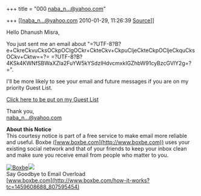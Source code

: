 +++
title = "000 naba_n...@yahoo.com"

+++
[[naba_n...@yahoo.com	2010-01-29, 11:26:39 [Source](https://groups.google.com/g/bvparishat/c/XivpPjzQQv0)]]



Hello Dhanush Misra,

You just sent me an email about "=?UTF-8?B?e+CkreCkvuCksOCkpOClgOCkr+CkteCkv+CkpuCljeCkteCkpOCljeCkquCksOCkv+Cktw==?= =?UTF-8?B?4KSk4KWNfSBWaXZla2FuYW5kYSdzIHdvcmxkIGZhbW91cyBzcGVlY2g=?=".

I'll be more likely to see your email and future messages if you are on my priority Guest List.

[Click here to be put on my Guest List](https://www.boxbe.com/crs?tc=1459608688_807595454)

Thank you,  
[naba_n...@yahoo.com]()

**About this Notice**  
This courtesy notice is part of a free service to make email more reliable and useful. Boxbe ([www.boxbe.com](http://www.boxbe.com)) uses your existing social network and that of your friends to keep your inbox clean and make sure you receive email from people who matter to you.

[![Boxbe](https://ci5.googleusercontent.com/proxy/NTdm6TZ6hSRUFhu1Z161i_IdG-4ig69KHpZxcgF3KSPyMf72W8S20EVLfXa_QR8yi308OWnTjGg0qp4MnCKdDtyP0H0qIM8TtQ2amLAQ-dw=s0-d-e1-ft#http://www.boxbe.com/images/boxbe.gif?tc=1459608688_807595454)](http://www.boxbe.com/how-it-works?tc=1459608688_807595454)![](https://ci6.googleusercontent.com/proxy/BOwKGs3vOCy6uBPsn5rUOHcflxnqBC4HuoBQIQadNdsgnEyHle1SM46uxTI9sT4Wn0UkfuGLC85PrTHQQOVfy0KPMHpoBww=s0-d-e1-ft#http://www.boxbe.com/stfopen?tc=1459608688_807595454)  
Say Goodbye to Email Overload  
[www.boxbe.com](http://www.boxbe.com/how-it-works?tc=1459608688_807595454)

